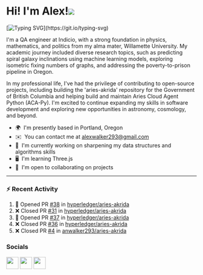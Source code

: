 Hi! I'm Alex!![](https://user-images.githubusercontent.com/18350557/176309783-0785949b-9127-417c-8b55-ab5a4333674e.gif)
=======================================================================================================================================

[![Typing SVG](https://readme-typing-svg.demolab.com?font=Pixelify+Sans&weight=700&size=31&duration=2500&pause=1000&color=ACBFE6&random=false&width=435&lines=Welcome+to+my+profile+!)](https://git.io/typing-svg)

I'm a QA engineer at Indicio, with a strong foundation in physics, mathematics, and politics from my alma mater, Willamette University. My academic journey included diverse research topics, such as predicting spiral galaxy inclinations using machine learning models, exploring isometric fixing numbers of graphs, and addressing the poverty-to-prison pipeline in Oregon.

In my professional life, I've had the privilege of contributing to open-source projects, including building the 'aries-akrida' repository for the Government of British Columbia and helping build and maintain Aries Cloud Agent Python (ACA-Py). I'm excited to continue expanding my skills in software development and exploring new opportunities in astronomy, cosmology, and beyond.

* 🌍  I'm presently based in Portland, Oregon
* ✉️  You can contact me at [alexwalker293@gmail.com](mailto:alexwalker293@gmail.com)
* 🚀  I'm currently working on sharpening my data structures and algorithms skills
* 🖥️  I'm learning Three.js
* 🤝  I'm open to collaborating on projects

---

### :zap: Recent Activity

<!--START_SECTION:activity-->
1. 💪 Opened PR [#38](https://github.com/hyperledger/aries-akrida/pull/38) in [hyperledger/aries-akrida](https://github.com/hyperledger/aries-akrida)
2. ❌ Closed PR [#31](https://github.com/hyperledger/aries-akrida/pull/31) in [hyperledger/aries-akrida](https://github.com/hyperledger/aries-akrida)
3. 💪 Opened PR [#37](https://github.com/hyperledger/aries-akrida/pull/37) in [hyperledger/aries-akrida](https://github.com/hyperledger/aries-akrida)
4. ❌ Closed PR [#36](https://github.com/hyperledger/aries-akrida/pull/36) in [hyperledger/aries-akrida](https://github.com/hyperledger/aries-akrida)
5. ❌ Closed PR [#4](https://github.com/anwalker293/aries-akrida/pull/4) in [anwalker293/aries-akrida](https://github.com/anwalker293/aries-akrida)
<!--END_SECTION:activity-->

### Socials

<p align="left"> <a href="https://www.github.com/anwalker293" target="_blank" rel="noreferrer"><img src="https://raw.githubusercontent.com/danielcranney/readme-generator/main/public/icons/socials/github.svg" width="32" height="32" /></a> <a href="http://www.instagram.com/alexwalkerflute" target="_blank" rel="noreferrer"><img src="https://raw.githubusercontent.com/danielcranney/readme-generator/main/public/icons/socials/instagram.svg" width="32" height="32" /></a> <a href="https://www.linkedin.com/in/alexandra-n-walker/" target="_blank" rel="noreferrer"><img src="https://raw.githubusercontent.com/danielcranney/readme-generator/main/public/icons/socials/linkedin.svg" width="32" height="32" /></a></p>
